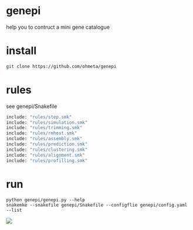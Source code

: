# genepi
help you to contruct a mini gene catalogue

# install
```bash
git clone https://github.com/ohmeta/genepi
```
# rules
see genepi/Snakefile
```python
include: "rules/step.smk"
include: "rules/simulation.smk"
include: "rules/trimming.smk"
include: "rules/rmhost.smk"
include: "rules/assembly.smk"
include: "rules/prediction.smk"
include: "rules/clustering.smk"
include: "rules/alignment.smk"
include: "rules/profilling.smk"
```

# run
```
python genepi/genepi.py --help
snakemke --snakefile genepi/Snakefile --configflie genepi/config.yaml --list
```

<img src="docs/dat.svg">
